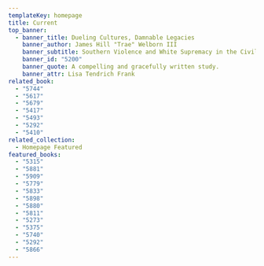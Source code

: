 ```yaml
---
templateKey: homepage
title: Current
top_banner:
  - banner_title: Dueling Cultures, Damnable Legacies
    banner_author: James Hill "Trae" Welborn III
    banner_subtitle: Southern Violence and White Supremacy in the Civil War Era
    banner_id: "5200"
    banner_quote: A compelling and gracefully written study.
    banner_attr: Lisa Tendrich Frank
related_book:
  - "5744"
  - "5617"
  - "5679"
  - "5417"
  - "5493"
  - "5292"
  - "5410"
related_collection:
  - Homepage Featured
featured_books:
  - "5315"
  - "5881"
  - "5909"
  - "5779"
  - "5833"
  - "5898"
  - "5880"
  - "5811"
  - "5273"
  - "5375"
  - "5740"
  - "5292"
  - "5866"
---
```


